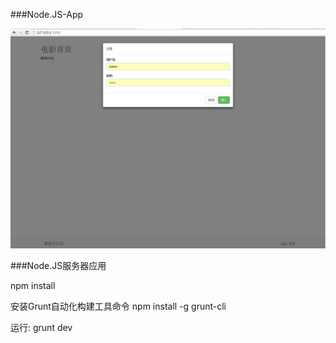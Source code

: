 ###Node.JS-App

![Alt text](./docs/index.png)

###Node.JS服务器应用

npm install 

安装Grunt自动化构建工具命令
npm install -g grunt-cli

运行:
grunt dev
